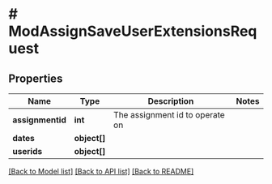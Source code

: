 # # ModAssignSaveUserExtensionsRequest

## Properties

Name | Type | Description | Notes
------------ | ------------- | ------------- | -------------
**assignmentid** | **int** | The assignment id to operate on |
**dates** | **object[]** |  |
**userids** | **object[]** |  |

[[Back to Model list]](../../README.md#models) [[Back to API list]](../../README.md#endpoints) [[Back to README]](../../README.md)
